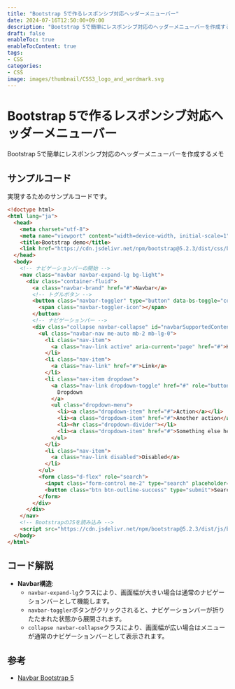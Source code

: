 ```yaml
---
title: "Bootstrap 5で作るレスポンシブ対応ヘッダーメニューバー"
date: 2024-07-16T12:50:00+09:00
description: "Bootstrap 5で簡単にレスポンシブ対応のヘッダーメニューバーを作成するメモ"
draft: false
enableToc: true
enableTocContent: true
tags: 
- CSS
categories: 
- CSS
image: images/thumbnail/CSS3_logo_and_wordmark.svg
---
```


# Bootstrap 5で作るレスポンシブ対応ヘッダーメニューバー

Bootstrap 5で簡単にレスポンシブ対応のヘッダーメニューバーを作成するメモ

## サンプルコード

実現するためのサンプルコードです。

```html
<!doctype html>
<html lang="ja">
  <head>
    <meta charset="utf-8">
    <meta name="viewport" content="width=device-width, initial-scale=1">
    <title>Bootstrap demo</title>
    <link href="https://cdn.jsdelivr.net/npm/bootstrap@5.2.3/dist/css/bootstrap.min.css" rel="stylesheet">
  </head>
  <body>
    <!-- ナビゲーションバーの開始 -->
    <nav class="navbar navbar-expand-lg bg-light">
      <div class="container-fluid">
        <a class="navbar-brand" href="#">Navbar</a>
        <!-- トグルボタン -->
        <button class="navbar-toggler" type="button" data-bs-toggle="collapse" data-bs-target="#navbarSupportedContent" aria-controls="navbarSupportedContent" aria-expanded="false" aria-label="Toggle navigation">
          <span class="navbar-toggler-icon"></span>
        </button>
        <!-- ナビゲーションバー -->
        <div class="collapse navbar-collapse" id="navbarSupportedContent">
          <ul class="navbar-nav me-auto mb-2 mb-lg-0">
            <li class="nav-item">
              <a class="nav-link active" aria-current="page" href="#">Home</a>
            </li>
            <li class="nav-item">
              <a class="nav-link" href="#">Link</a>
            </li>
            <li class="nav-item dropdown">
              <a class="nav-link dropdown-toggle" href="#" role="button" data-bs-toggle="dropdown" aria-expanded="false">
                Dropdown
              </a>
              <ul class="dropdown-menu">
                <li><a class="dropdown-item" href="#">Action</a></li>
                <li><a class="dropdown-item" href="#">Another action</a></li>
                <li><hr class="dropdown-divider"></li>
                <li><a class="dropdown-item" href="#">Something else here</a></li>
              </ul>
            </li>
            <li class="nav-item">
              <a class="nav-link disabled">Disabled</a>
            </li>
          </ul>
          <form class="d-flex" role="search">
            <input class="form-control me-2" type="search" placeholder="Search" aria-label="Search">
            <button class="btn btn-outline-success" type="submit">Search</button>
          </form>
        </div>
      </div>
    </nav>
    <!-- BootstrapのJSを読み込み -->
    <script src="https://cdn.jsdelivr.net/npm/bootstrap@5.2.3/dist/js/bootstrap.bundle.min.js"></script>
  </body>
</html>
```

## コード解説

- **Navbar構造**:
  - `navbar-expand-lg`クラスにより、画面幅が大きい場合は通常のナビゲーションバーとして機能します。
  - `navbar-toggler`ボタンがクリックされると、ナビゲーションバーが折りたたまれた状態から展開されます。
  - `collapse navbar-collapse`クラスにより、画面幅が広い場合はメニューが通常のナビゲーションバーとして表示されます。

## 参考

- <a href="https://getbootstrap.com/docs/5.2/components/navbar/" target="_blank" rel="nofollow noopener">Navbar Bootstrap 5</a>
